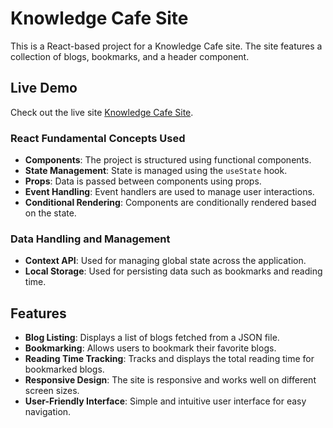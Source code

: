 # Knowledge Cafe Site

This is a React-based project for a Knowledge Cafe site. The site features a collection of blogs, bookmarks, and a header component.

## Live Demo

Check out the live site [Knowledge Cafe Site](https://knowledge-cafe-site-react.surge.sh).

### React Fundamental Concepts Used

-   **Components**: The project is structured using functional components.
-   **State Management**: State is managed using the `useState` hook.
-   **Props**: Data is passed between components using props.
-   **Event Handling**: Event handlers are used to manage user interactions.
-   **Conditional Rendering**: Components are conditionally rendered based on the state.

### Data Handling and Management

-   **Context API**: Used for managing global state across the application.
-   **Local Storage**: Used for persisting data such as bookmarks and reading time.

## Features

-   **Blog Listing**: Displays a list of blogs fetched from a JSON file.
-   **Bookmarking**: Allows users to bookmark their favorite blogs.
-   **Reading Time Tracking**: Tracks and displays the total reading time for bookmarked blogs.
-   **Responsive Design**: The site is responsive and works well on different screen sizes.
-   **User-Friendly Interface**: Simple and intuitive user interface for easy navigation.
